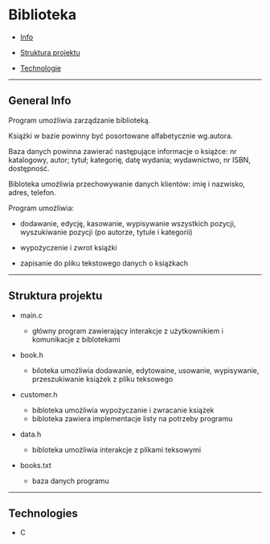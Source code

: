# Biblioteka

- [Info](#Info)

- [Struktura projektu](#Struktura-projektu)

- [Technologie](#Technologies)

---

## General Info

Program umożliwia zarządzanie biblioteką. 

Książki w bazie powinny być posortowane alfabetycznie wg.autora. 

Baza danych powinna zawierać następujące informacje o książce: nr katalogowy, autor; tytuł; kategorię, datę wydania; wydawnictwo, nr ISBN, dostępność.

Bibloteka umożliwia przechowywanie danych klientów: imię i nazwisko, adres, telefon.

Program umożliwia:

- dodawanie, edycję, kasowanie, wypisywanie wszystkich pozycji, wyszukiwanie pozycji (po autorze, tytule i kategorii)

- wypożyczenie i zwrot książki

- zapisanie do pliku tekstowego danych o książkach

---

## Struktura projektu

- main.c
    - główny program zawierający interakcje z użytkownikiem i komunikacje z biblotekami

- book.h 
    - biloteka umożliwia dodawanie, edytowaine, usowanie, wypisywanie, przeszukiwanie książek z pliku teksowego 

- customer.h
    - bibloteka umożliwia wypożyczanie i zwracanie książek
    - bibloteka zawiera implementacje listy na potrzeby programu

- data.h
    - bibloteka umożliwia interakcje z plikami teksowymi 

- books.txt
    - baza danych programu
---

## Technologies

- C